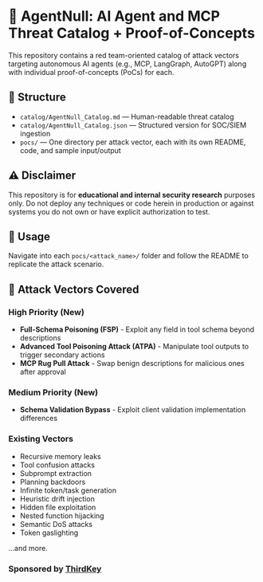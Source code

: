 # 🧠 AgentNull: AI Agent and MCP Threat Catalog + Proof-of-Concepts

This repository contains a red team-oriented catalog of attack vectors targeting autonomous AI agents (e.g., MCP, LangGraph, AutoGPT) along with individual proof-of-concepts (PoCs) for each.

## 📘 Structure

- `catalog/AgentNull_Catalog.md` — Human-readable threat catalog
- `catalog/AgentNull_Catalog.json` — Structured version for SOC/SIEM ingestion
- `pocs/` — One directory per attack vector, each with its own README, code, and sample input/output

## ⚠️ Disclaimer

This repository is for **educational and internal security research** purposes only. Do not deploy any techniques or code herein in production or against systems you do not own or have explicit authorization to test.

## 🔧 Usage

Navigate into each `pocs/<attack_name>/` folder and follow the README to replicate the attack scenario.

## 🧩 Attack Vectors Covered

### High Priority (New)
- **Full-Schema Poisoning (FSP)** - Exploit any field in tool schema beyond descriptions
- **Advanced Tool Poisoning Attack (ATPA)** - Manipulate tool outputs to trigger secondary actions
- **MCP Rug Pull Attack** - Swap benign descriptions for malicious ones after approval

### Medium Priority (New)
- **Schema Validation Bypass** - Exploit client validation implementation differences

### Existing Vectors
- Recursive memory leaks
- Tool confusion attacks
- Subprompt extraction
- Planning backdoors
- Infinite token/task generation
- Heuristic drift injection
- Hidden file exploitation
- Nested function hijacking
- Semantic DoS attacks
- Token gaslighting

...and more.

### Sponsored by [ThirdKey](https://thirdkey.ai)
